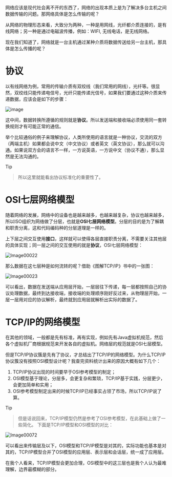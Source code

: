 网络应该是现代社会离不开的东西了，网络的出现本质上是为了解决多台主机之间数据传输的问题。那网络具体是怎么传输的呢？

从网络的物理形态来看，大致分为两种，一种是用网线，光纤都介质连接的，是有线网络；另一种是通过电磁波传播，例如：WIFI, 无线电话，是无线网络。

现在我们知道了，网络就是一台主机通过某种介质将数据传送给另一台主机，那具体是怎么传播的呢？

# 协议

以有线网络为例，常用的传输介质有双绞线（我们常用的网线），光纤等。很显然，双绞线只能传递电信号，光纤只能传递光信号，如果我们要通过这种介质来传递数据，应该会是如下的步骤：

![image](https://github.com/user-attachments/assets/ab26e392-698c-4e6d-8abf-38d3c13b0dee)

这中间，数据转换所遵循的规则就是**协议**。所以发送端和接收端必须使用同一套转换规则才有可能正常的通信。

举个比较通俗的例子来理解协议，人类所使用的语言就是一种协议，交流的双方（两端主机）如果都会说中文（中文协议）或者英文（英文协议），那么就可以沟通。如果说双方会的语言不一样，一方说英语，一方说中文（协议不通），那么显然是无法沟通的。

> [!TIP]

> 所以这里就能看出协议标准化的重要性了。

# OSI七层网络模型

随着网络的发展，网络中的设备也是越来越多，也越来越复杂，协议也越来越多，所以ISO组织为网络做了分层，也就是**OSI七层网络模型**。分层的目的是为了解耦和职责分离，这和代码编码种的分层道理是一样的。

上下层之间交互使用**接口**，这样就可以使得各层直接职责分离，不需要关注其他层的具体实现；同一层之间的交互使用的就是**协议**，OSI七层网络模型：

![Image00022](https://github.com/user-attachments/assets/3a038b99-c758-472b-bcb0-a7b6d4bb7568)

那么数据在这七层种是如何流转的呢？借助《图解TCP/IP》书中的一张图：

![Image00023](https://github.com/user-attachments/assets/d2caede2-4235-45da-88fe-0bf60c504ed8)

可以看出，数据在发送端从应用层开始，一层层往下传递，每一层都按照自己的协议处理数据，最终到达接收端，接收端的处理顺序刚好反过来，从物理层开始，一层一层用对应的协议解析，最终就到应用层就解析出实际的数据了。

# TCP/IP的网络模型

在其他的领域，一般都是先有标准，再有实现，例如先有Java虚拟机规范，然后各个虚拟机厂商根据规范来开发各自的虚拟机。网络层的规范就是OSI七层模型。

但是TCP/IP协议簇是先有了协议，才总结出了TCP/IP的网络模型。为什么TCP/IP协议簇没有按照OSI模型设计呢？我查完资料统计出来的原因大概有如下几个：

1. TCP/IP协议出现的时间要早于OSI参考模型的制定；
2. OSI模型基于理论，分层多，会更复杂和繁琐，TCP/IP基于实践，分层更少，会更加简单和实用；
3. OSI参考模型制定出来的时候TCP/IP已经事实占领了市场，所以TCP/IP说了算。

> [!TIP]

> 但是话说回来，TCP/IP模型仍然是参考了OSI参考模型，在此基础上做了一些简化。
下面是TCP/IP模型和OSI模型的对比：

![Image00072](https://github.com/user-attachments/assets/aaa91c4d-68f7-40b6-8778-1be5eb49ae02)

可以看出来传输层及以下，OSI模型和TCP/IP模型是对其的，实际功能也基本是对其的，TCP/IP模型合并了OSI模型的应用层、表示层和会话层，统一成了应用层。

在我个人看来，TCP/IP模型会更加合理，OSI模型中的这三层也是我个人认为最难理解，边界最模糊的部分。